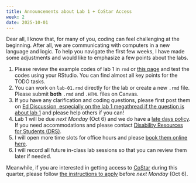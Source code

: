 ```yaml
---
title: Announcements about Lab 1 + CoStar Access
week: 2
date: 2025-10-01
---
```


Dear all, I know that, for many of you, coding can feel challenging at the beginning. After all, we are communicating with computers in a new language and logic. To help you navigate the first few weeks, I have made some adjustments and would like to emphasize a few points about the labs.

1. Please review the example codes of lab 1 in `rmd` or [this page](https://www.yuehaoyu.com/data-analytics-visualization/labs/lab-01) and test the codes using your RStudio. You can find almost all key points for the TODO tasks. 
1. You can work on `lab-01.rmd` directly for the lab or create a new `.rmd` file. Please submit **both** `.rmd` and `.HTML` files on Canvas. 
1. If you have any clarification and coding questions, please first post them on [Ed Discussion, especially on the lab 1 megathread if the question is about lab 1](https://edstem.org/us/courses/86258/discussion/7047765) and please help others if you can!
1. Lab 1 will be due *next Monday* (Oct 6) and we do have a [late days policy](https://www.yuehaoyu.com/data-analytics-visualization/syllabus/#course-requirements). If you need accommodations and please contact [Disability Resources for Students (DRS)](https://depts.washington.edu/uwdrs/). 
1. I will open more time slots for office hours and please [book them online here](https://calendar.google.com/calendar/u/0/appointments/AcZssZ2EtqybbA68awqzWkk53rxGxuiNCS0W4pbkZdc=?gv=true).
1.	I will record all future in-class lab sessions so that you can review them later if needed. 

Meanwhile, if you are interested in getting access to [CoStar](https://www.costar.com/) during this quarter, please follow [the instructions to apply](https://edstem.org/us/courses/86258/discussion/7047021) before *next Monday* (Oct 6). 